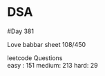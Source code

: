 # DSA

#Day 381

Love babbar sheet
    108/450
    
leetcode Questions   
easy : 151
medium: 213
hard: 29

 
